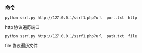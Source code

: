 ### 命令

```  
python ssrf.py http://127.0.0.1/ssrf1.php?url  port.txt  http   
```

http 协议遍历端口

```
python ssrf.py http://127.0.0.1/ssrf1.php?url  path.txt  file  
```

file 协议遍历文件

